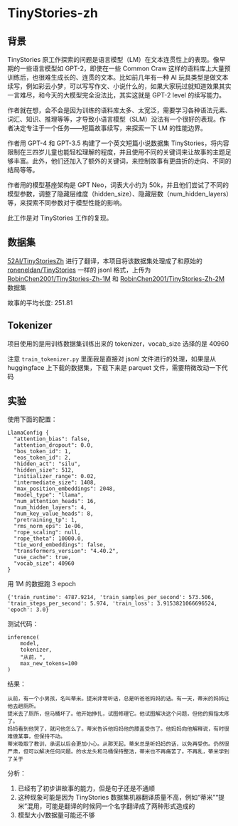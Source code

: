 # TinyStories-zh

## 背景

TinyStories 原工作探索的问题是语言模型（LM）在文本连贯性上的表现。像早期的一些语言模型如 GPT-2，即使在一些 Common Craw 这样的语料库上大量预训练后，也很难生成长的、连贯的文本。比如前几年有一种 AI 玩具类型是做文本续写，例如彩云小梦，可以写写作文、小说什么的，如果大家玩过就知道效果其实一言难尽，和今天的大模型完全没法比，其实这就是 GPT-2 level 的续写能力。

作者就在想，会不会是因为训练的语料库太多、太宽泛，需要学习各种语法元素、词汇、知识、推理等等，才导致小语言模型（SLM）没法有一个很好的表现。作者决定专注于一个任务——短篇故事续写，来探索一下 LM 的性能边界。

作者用 GPT-4 和 GPT-3.5 构建了一个英文短篇小说数据集 TinyStories，将内容限制在三四岁儿童也能轻松理解的程度，并且使用不同的关键词来让故事的主题足够丰富。此外，他们还加入了额外的关键词，来控制故事有更曲折的走向、不同的结局等等。

作者用的模型基座架构是 GPT Neo，词表大小约为 50k，并且他们尝试了不同的模型参数，调整了隐藏层维度（hidden_size）、隐藏层数（num_hidden_layers）等，来探索不同参数对于模型性能的影响。

此工作是对 TinyStories 工作的复现。

## 数据集

[52AI/TinyStoriesZh](https://huggingface.co/datasets/52AI/TinyStoriesZh) 进行了翻译，本项目将该数据集处理成了和原始的 [roneneldan/TinyStories](https://huggingface.co/datasets/roneneldan/TinyStories) 一样的 jsonl 格式，上传为 [RobinChen2001/TinyStories-Zh-1M](https://huggingface.co/datasets/RobinChen2001/TinyStories-Zh-1M) 和 [RobinChen2001/TinyStories-Zh-2M](https://huggingface.co/datasets/RobinChen2001/TinyStories-Zh-2M) 数据集

故事的平均长度: 251.81

## Tokenizer

项目使用的是用训练数据集训练出来的 tokenizer，vocab_size 选择的是 40960

注意 `train_tokenizer.py` 里面我是直接对 jsonl 文件进行的处理，如果是从 huggingface 上下载的数据集，下载下来是 parquet 文件，需要稍微改动一下代码

## 实验

使用下面的配置：

```
LlamaConfig {
  "attention_bias": false,
  "attention_dropout": 0.0,
  "bos_token_id": 1,
  "eos_token_id": 2,
  "hidden_act": "silu",
  "hidden_size": 512,
  "initializer_range": 0.02,
  "intermediate_size": 1408,
  "max_position_embeddings": 2048,
  "model_type": "llama",
  "num_attention_heads": 16,
  "num_hidden_layers": 4,
  "num_key_value_heads": 8,
  "pretraining_tp": 1,
  "rms_norm_eps": 1e-06,
  "rope_scaling": null,
  "rope_theta": 10000.0,
  "tie_word_embeddings": false,
  "transformers_version": "4.40.2",
  "use_cache": true,
  "vocab_size": 40960
}
```

用 1M 的数据跑 3 epoch

```
{'train_runtime': 4787.9214, 'train_samples_per_second': 573.506, 'train_steps_per_second': 5.974, 'train_loss': 3.9153821066696524, 'epoch': 3.0}
```

测试代码：

```
inference(
    model,
    tokenizer,
    "从前，",
    max_new_tokens=100
)
```

结果：

```
从前，有一个小男孩，名叫蒂米。提米非常听话，总是听爸爸妈妈的话。有一天，蒂米的妈妈让他去趟厕所。
提米去了厕所，但马桶坏了。他开始挣扎，试图修理它。他试图解决这个问题，但他的拇指太疼了。
妈妈看到他哭了，就问他怎么了。蒂米告诉他妈妈他的膝盖受伤了。他妈妈向他解释说，有时很难做某事，但保持不动。
蒂米吸取了教训，承诺以后会更加小心。从那天起，蒂米总是听妈妈的话，以免再受伤。仍然很严肃，但可以解决任何问题。的水龙头和马桶保持整洁，蒂米也不再痛苦了。不再乱，蒂米学到了关于
```

分析：
1. 已经有了初步讲故事的能力，但是句子还是不通顺
2. 这种现象可能是因为 TinyStories 数据集机器翻译质量不高，例如“蒂米”“提米”混用，可能是翻译的时候同一个名字翻译成了两种形式造成的
3. 模型大小/数据量可能还不够
